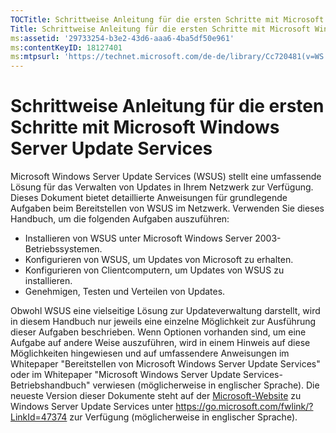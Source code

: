 ```yaml
---
TOCTitle: Schrittweise Anleitung für die ersten Schritte mit Microsoft Windows Server Update Services
Title: Schrittweise Anleitung für die ersten Schritte mit Microsoft Windows Server Update Services
ms:assetid: '29733254-b3e2-43d6-aaa6-4ba5df50e961'
ms:contentKeyID: 18127401
ms:mtpsurl: 'https://technet.microsoft.com/de-de/library/Cc720481(v=WS.10)'
---
```


Schrittweise Anleitung für die ersten Schritte mit Microsoft Windows Server Update Services
===========================================================================================

Microsoft Windows Server Update Services (WSUS) stellt eine umfassende Lösung für das Verwalten von Updates in Ihrem Netzwerk zur Verfügung. Dieses Dokument bietet detaillierte Anweisungen für grundlegende Aufgaben beim Bereitstellen von WSUS im Netzwerk. Verwenden Sie dieses Handbuch, um die folgenden Aufgaben auszuführen:

-   Installieren von WSUS unter Microsoft Windows Server 2003-Betriebssystemen.
-   Konfigurieren von WSUS, um Updates von Microsoft zu erhalten.
-   Konfigurieren von Clientcomputern, um Updates von WSUS zu installieren.
-   Genehmigen, Testen und Verteilen von Updates.

Obwohl WSUS eine vielseitige Lösung zur Updateverwaltung darstellt, wird in diesem Handbuch nur jeweils eine einzelne Möglichkeit zur Ausführung dieser Aufgaben beschrieben. Wenn Optionen vorhanden sind, um eine Aufgabe auf andere Weise auszuführen, wird in einem Hinweis auf diese Möglichkeiten hingewiesen und auf umfassendere Anweisungen im Whitepaper "Bereitstellen von Microsoft Windows Server Update Services" oder im Whitepaper "Microsoft Windows Server Update Services-Betriebshandbuch" verwiesen (möglicherweise in englischer Sprache). Die neueste Version dieser Dokumente steht auf der [Microsoft-Website](https://go.microsoft.com/fwlink/?linkid=47374) zu Windows Server Update Services unter https://go.microsoft.com/fwlink/?LinkId=47374 zur Verfügung (möglicherweise in englischer Sprache).
